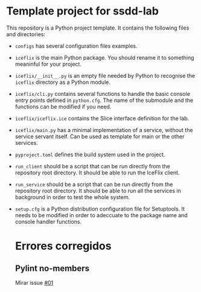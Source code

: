 # Template project for ssdd-lab

This repository is a Python project template.
It contains the following files and directories:

- `configs` has several configuration files examples.
- `iceflix` is the main Python package.
  You should rename it to something meaninful for your project.
- `iceflix/__init__.py` is an empty file needed by Python to
  recognise the `iceflix` directory as a Python module.
- `iceflix/cli.py` contains several functions to handle the basic console entry points
  defined in `python.cfg`.
  The name of the submodule and the functions can be modified if you need.
- `iceflix/iceflix.ice` contains the Slice interface definition for the lab.
- `iceflix/main.py` has a minimal implementation of a service,
  without the service servant itself.
  Can be used as template for main or the other services.
- `pyproject.toml` defines the build system used in the project.
- `run_client` should be a script that can be run directly from the
  repository root directory. It should be able to run the IceFlix
  client.
- `run_service` should be a script that can be run directly from the
  repository root directory. It should be able to run all the services
  in background in order to test the whole system.
- `setup.cfg` is a Python distribution configuration file for Setuptools.
  It needs to be modified in order to adeccuate to the package name and
  console handler functions.
  
  # Errores corregidos
  
  ## Pylint no-members
  
  Mirar issue [#01](https://github.com/AitorMillan/distribuidos_lab/issues/1)
